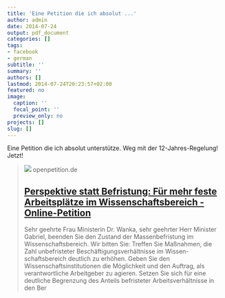 ```yaml
---
title: 'Eine Petition die ich absolut ...'
author: admin
date: 2014-07-24
output: pdf_document
categories: []
tags:
- facebook
- german
subtitle: ''
summary: ''
authors: []
lastmod: 2014-07-24T20:23:57+02:00
featured: no
image:
  caption: ''
  focal_point: ''
  preview_only: no
projects: []
slug: []
---
```

Eine Petition die ich absolut unterstütze. Weg mit der 12-Jahres-Regelung! Jetzt!
> [![](https://www.openpetition.de/images/petition/perspektive-statt-befristung-fuer-mehr-feste-arbeitsplaetze-im-wissenschaftsbereich_1403006365.jpg)](https://www.openpetition.de/petition/online/perspektive-statt-befristung-fuer-mehr-feste-arbeitsplaetze-im-wissenschaftsbereich)
> openpetition.de
> ## [Perspektive statt Befristung: Für mehr feste Arbeitsplätze im Wissenschaftsbereich - Online-Petition](https://www.openpetition.de/petition/online/perspektive-statt-befristung-fuer-mehr-feste-arbeitsplaetze-im-wissenschaftsbereich)
>
>Sehr geehrte Frau Ministerin Dr. Wanka, sehr geehrter Herr Minister Gabriel, beenden Sie den Zustand der Massenbefristung im Wissenschaftsbereich. Wir bitten Sie: Treffen Sie Maßnahmen, die Zahl unbefristeter Beschäftigungsverhältnisse im Wissen-schaftsbereich deutlich zu erhöhen. Geben Sie den Wissenschaftsinstitutionen die Möglichkeit und den Auftrag, als verantwortliche Arbeitgeber zu agieren. Setzen Sie sich für eine deutliche Begrenzung des Anteils befristeter Arbeitsverhältnisse in den Ber

